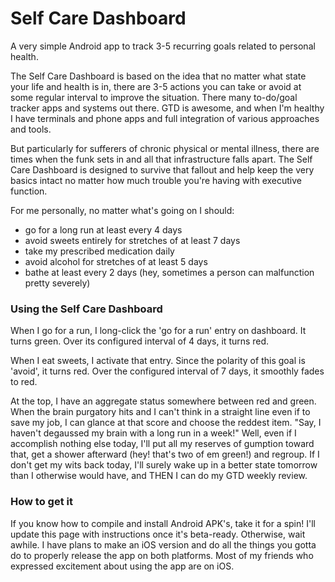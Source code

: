 # Self Care Dashboard
A very simple Android app to track 3-5 recurring goals related to personal health.

The Self Care Dashboard is based on the idea that no matter what state your life and health is in, there are 3-5 actions you can take or avoid at some regular interval to improve the situation. There many to-do/goal tracker apps and systems out there. GTD is awesome, and when I'm healthy I have terminals and phone apps and full integration of various approaches and tools. 

But particularly for sufferers of chronic physical or mental illness, there are times when the funk sets in and all that infrastructure falls apart. The Self Care Dashboard is designed to survive that fallout and help keep the very basics intact no matter how much trouble you're having with executive function.

For me personally, no matter what's going on I should:

* go for a long run at least every 4 days
* avoid sweets entirely for stretches of at least 7 days
* take my prescribed medication daily
* avoid alcohol for stretches of at least 5 days
* bathe at least every 2 days (hey, sometimes a person can malfunction pretty severely)

### Using the Self Care Dashboard
When I go for a run, I long-click the 'go for a run' entry on dashboard. It turns green. Over its configured interval of 4 days, it turns red.

When I eat sweets, I activate that entry. Since the polarity of this goal is 'avoid', it turns red. Over the configured interval of 7 days, it smoothly fades to red.

At the top, I have an aggregate status somewhere between red and green. When the brain purgatory hits and I can't think in a straight line even if to save my job, I can glance at that score and choose the reddest item. "Say, I haven't degaussed my brain with a long run in a week!" Well, even if I accomplish nothing else today, I'll put all my reserves of gumption toward that, get a shower afterward (hey! that's two of em green!) and regroup. If I don't get my wits back today, I'll surely wake up in a better state tomorrow than I otherwise would have, and THEN I can do my GTD weekly review.

### How to get it

If you know how to compile and install Android APK's, take it for a spin! I'll update this page with instructions once it's beta-ready. Otherwise, wait awhile. I have plans to make an iOS version and do all the things you gotta do to properly release the app on both platforms. Most of my friends who expressed excitement about using the app are on iOS.
